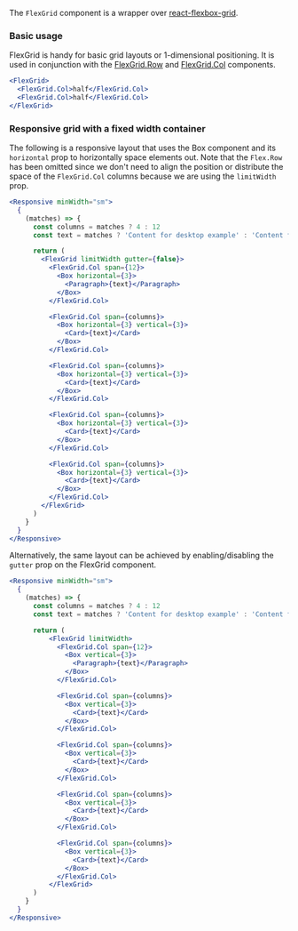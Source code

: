 The `FlexGrid` component is a wrapper over [react-flexbox-grid](https://github.com/roylee0704/react-flexbox-grid). 

### Basic usage

FlexGrid is handy for basic grid layouts or 1-dimensional positioning. It is used
in conjunction with the [FlexGrid.Row](#row) and [FlexGrid.Col](#col) components.

```jsx
<FlexGrid>
  <FlexGrid.Col>half</FlexGrid.Col>
  <FlexGrid.Col>half</FlexGrid.Col>
</FlexGrid>
```

### Responsive grid with a fixed width container

The following is a responsive layout that uses the Box component and its `horizontal` prop to horizontally space elements out. Note that the `Flex.Row` has been omitted since we don't need to align the position or distribute the space of the `FlexGrid.Col` columns because we are using the `limitWidth` prop.

```jsx
<Responsive minWidth="sm">
  {
    (matches) => {
      const columns = matches ? 4 : 12
      const text = matches ? 'Content for desktop example' : 'Content for mobile example'

      return (
        <FlexGrid limitWidth gutter={false}>
          <FlexGrid.Col span={12}>
            <Box horizontal={3}>
              <Paragraph>{text}</Paragraph>
            </Box>
          </FlexGrid.Col>

          <FlexGrid.Col span={columns}>
            <Box horizontal={3} vertical={3}>
              <Card>{text}</Card>
            </Box>
          </FlexGrid.Col>

          <FlexGrid.Col span={columns}>
            <Box horizontal={3} vertical={3}>
              <Card>{text}</Card>
            </Box>
          </FlexGrid.Col>

          <FlexGrid.Col span={columns}>
            <Box horizontal={3} vertical={3}>
              <Card>{text}</Card>
            </Box>
          </FlexGrid.Col>

          <FlexGrid.Col span={columns}>
            <Box horizontal={3} vertical={3}>
              <Card>{text}</Card>
            </Box>
          </FlexGrid.Col>
        </FlexGrid>
      )
    }
  }
</Responsive>
```


Alternatively, the same layout can be achieved by enabling/disabling the `gutter` prop on the FlexGrid component.
```jsx
<Responsive minWidth="sm">
  {
    (matches) => {
      const columns = matches ? 4 : 12
      const text = matches ? 'Content for desktop example' : 'Content for mobile example'

      return (
          <FlexGrid limitWidth>
            <FlexGrid.Col span={12}>
              <Box vertical={3}>
                <Paragraph>{text}</Paragraph>
              </Box>
            </FlexGrid.Col>

            <FlexGrid.Col span={columns}>
              <Box vertical={3}>
                <Card>{text}</Card>
              </Box>
            </FlexGrid.Col>

            <FlexGrid.Col span={columns}>
              <Box vertical={3}>
                <Card>{text}</Card>
              </Box>
            </FlexGrid.Col>

            <FlexGrid.Col span={columns}>
              <Box vertical={3}>
                <Card>{text}</Card>
              </Box>
            </FlexGrid.Col>

            <FlexGrid.Col span={columns}>
              <Box vertical={3}>
                <Card>{text}</Card>
              </Box>
            </FlexGrid.Col>
          </FlexGrid>
      )
    }
  }
</Responsive>
```

